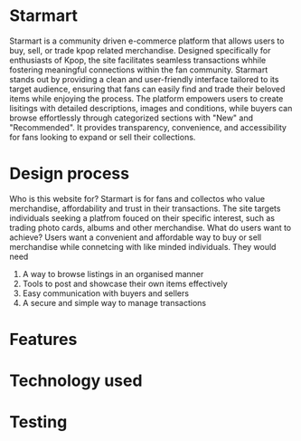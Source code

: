 # Starmart
Starmart is a community driven e-commerce platform that allows users to buy, sell, or trade kpop related merchandise. Designed specifically for enthusiasts of Kpop, the site facilitates seamless transactions whhile fostering meaningful connections within the fan community. Starmart stands out by providing a clean and user-friendly interface tailored to its target audience, ensuring that fans can easily find and trade their beloved items while enjoying the process.
The platform empowers users to create lisitings with detailed descriptions, images and conditions, while buyers can browse effortlessly through categorized sections with "New" and "Recommended". It provides transparency, convenience, and accessibility for fans looking to expand or sell their collections. 

# Design process
Who is this website for? 
Starmart is for fans and collectos who value merchandise, affordability and trust in their transactions. The site targets individuals seeking a platfrom fouced on their specific interest, such as trading photo cards, albums and other merchandise. 
What do users want to achieve? 
Users want a convenient and affordable way to buy or sell merchandise while connetcing with like minded individuals. They would need
1. A way to browse listings in an organised manner
2. Tools to post and showcase their own items effectively
3. Easy communication with buyers and sellers
4. A secure and simple way to manage transactions
# Features

# Technology used

# Testing

